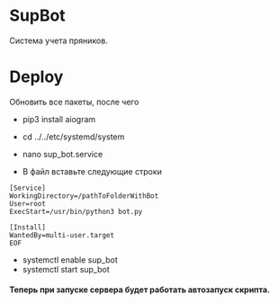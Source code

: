 # SupBot
Система учета пряников. 

# Deploy
Обновить все пакеты, после чего
* pip3 install aiogram

* cd ../../etc/systemd/system
* nano sup_bot.service

*  В файл вставьте следующие строки
```
[Service]
WorkingDirectory=/pathToFolderWithBot
User=root
ExecStart=/usr/bin/python3 bot.py

[Install]
WantedBy=multi-user.target
EOF
```
*  systemctl enable sup_bot</br>
*  systemctl start sup_bot</br>
#### Теперь при запуске сервера будет работать автозапуск скрипта. 
